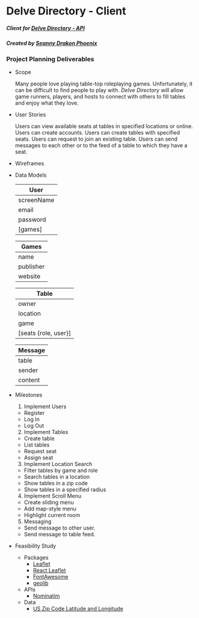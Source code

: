 # Delve Directory - Client
##### Client for [Delve Directory - API](https://github.com/SeannyPhoenix/delve-directory-api)
##### Created by [Seanny Drakon Phoenix](https://www.github.com/seannyphoenix)

### Project Planning Deliverables

* Scope

  Many people love playing table-top roleplaying games. Unfortunately, it can be difficult to find people to play with. *Delve Directory* will allow game runners, players, and hosts to connect with others to fill tables and enjoy what they love.

* User Stories

  Users can view available seats at tables in specified locations or online.
  Users can create accounts.
  Users can create tables with specified seats.
  Users can request to join an existing table.
  Users can send messages to each other or to the feed of a table to which they have a seat.

* Wireframes

* Data Models

  User |
  -----|
  screenName|
  email|
  password|
  [games]|

  Games |
  ------|
  name|
  publisher|
  website|

  Table |
  ------|
  owner|
  location|
  game|
  [seats {role, user}]|

  Message |
  --------|
  table|
  sender|
  content|

* Milestones

  1. Implement Users
    * Register
    * Log In
    * Log Out
  2. Implement Tables
    * Create table
    * List tables
    * Request seat
    * Assign seat
  3. Implement Location Search
    * Filter tables by game and role
    * Search tables in a location
    * Show tables in a zip code
    * Show tables in a specified radius
  4. Implement Scroll Menu
    * Create sliding menu
    * Add map-style menu
    * Highlight current room
  5. Messaging
    * Send message to other user.
    * Send message to table feed.

* Feasibility Study

  * Packages
    * [Leaflet](https://leafletjs.com/)
    * [React Leaflet](https://react-leaflet.js.org/)
    * [FontAwesome](https://fontawesome.com/)
    * [geolib](https://github.com/manuelbieh/geolib#readme)
  * APIs
    * [Nominatim](https://nominatim.org/)
  * Data
    * [US Zip Code Latitude and Longitude](https://public.opendatasoft.com/explore/dataset/us-zip-code-latitude-and-longitude/table/)
